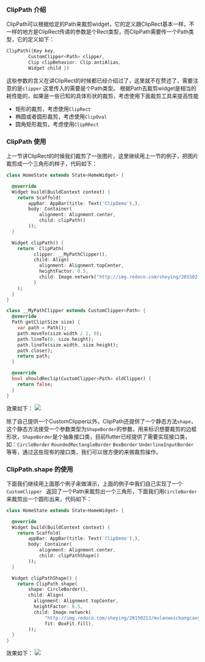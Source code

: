 ### ClipPath 介绍
ClipPath可以根据给定的Path来裁剪widget，它的定义跟ClipRect基本一样，不一样的地方是ClipRect传递的参数是个Rect类型，而ClipPath需要传一个Path类型，它的定义如下：
```dart
ClipPath({Key key, 
        CustomClipper<Path> clipper, 
        Clip clipBehavior: Clip.antiAlias, 
        Widget child })
```
这些参数的含义在讲ClipRect的时候都已经介绍过了，这里就不在赘述了，需要注意的是`clipper` 这里传入的需要是个Path类型。
根据Path去裁剪widget是相当的耗性能的，如果是一些已知的具体形状的裁剪，考虑使用下面裁剪工具来提高性能
- 矩形的裁剪，考虑使用`ClipRect`
- 椭圆或者圆形裁剪，考虑使用`ClipOval`
- 圆角矩形裁剪，考虑使用`ClipRRect`

### ClipPath 使用
上一节讲ClipRect的时候我们裁剪了一张图片，这里继续用上一节的例子，把图片裁剪成一个三角形的样子，代码如下：
```dart
class HomeState extends State<HomeWidget> {

  @override
  Widget build(BuildContext context) {
    return Scaffold(
        appBar: AppBar(title: Text('ClipDemo'),),
        body: Container(
            alignment: Alignment.center,
            child: clipPath()
        ));
  }

  Widget clipPath() {
    return  ClipPath(
          clipper: __MyPathClipper(),
          child: Align(
            alignment: Alignment.topCenter,
            heightFactor: 0.5,
            child: Image.network("http://img.redocn.com/sheying/20150213/mulanweichangcaoyuanfengjing_3951976.jpg",fit: BoxFit.fill),
          )
    );
  }
}

class __MyPathClipper extends CustomClipper<Path> {
  @override
  Path getClip(Size size) {
    var path = Path();
    path.moveTo(size.width / 2, 0);
    path.lineTo(0, size.height);
    path.lineTo(size.width, size.height);
    path.close();
    return path;
  }

  @override
  bool shouldReclip(CustomClipper<Path> oldClipper) {
    return false;
  }
}
```
效果如下：
![](https://upload-images.jianshu.io/upload_images/2829725-f95a7377d08706a9.png?imageMogr2/auto-orient/strip%7CimageView2/2/w/1240)

除了自己提供一个CustomClipper以外，ClipPath还提供了一个静态方法`shape`，这个静态方法接受一个参数类型为`ShapeBorder`的参数，用来标识想要裁剪的边框形状，`ShapeBorder`是个抽象接口类，目前flutter已经提供了需要实现接口类，如：`CircleBorder` `RoundedRectangleBorder` `BoxBorder` `UnderlineInputBorder`等等，通过这些现有的接口类，我们可以很方便的来做裁剪操作。

### ClipPath.shape 的使用
下面我们继续用上面那个例子来做演示，上面的例子中我们自己实现了一个`CustomClipper ` 返回了一个Path来裁剪出一个三角形，下面我们用`CircleBorder`来裁剪出一个圆形出来，代码如下：
```dart
class HomeState extends State<HomeWidget> {

  @override
  Widget build(BuildContext context) {
    return Scaffold(
        appBar: AppBar(title: Text('ClipDemo'),),
        body: Container(
            alignment: Alignment.center,
            child: clipPathShape()
        ));
  }

  Widget clipPathShape() {
    return ClipPath.shape(
        shape: CircleBorder(),
        child: Align(
          alignment: Alignment.topCenter,
          heightFactor: 0.5,
          child: Image.network(
              "http://img.redocn.com/sheying/20150213/mulanweichangcaoyuanfengjing_3951976.jpg",
              fit: BoxFit.fill),
        ));
  }
}
```
效果如下：
![](https://upload-images.jianshu.io/upload_images/2829725-307469353f2e25a6.png?imageMogr2/auto-orient/strip%7CimageView2/2/w/1240)
